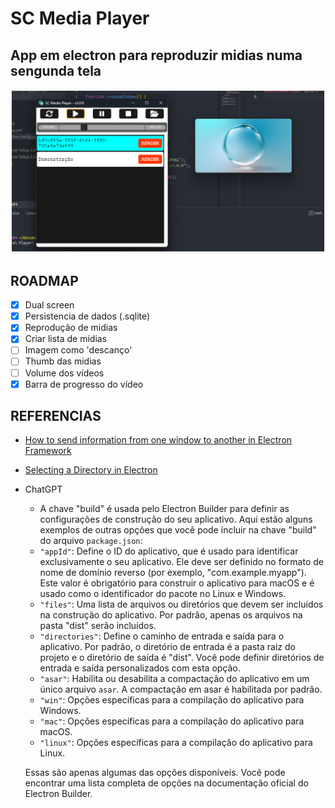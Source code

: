 # SC Media Player

## App em electron para reproduzir midias numa sengunda tela

![1677784227908](image/README/1677784227908.png)

## ROADMAP

- [X] Dual screen
- [X] Persistencia de dados (.sqlite)
- [X] Reprodução de midias
- [X] Criar lista de mídias
- [ ] Imagem como 'descanço'
- [ ] Thumb das midias
- [ ] Volume dos vídeos
- [X] Barra de progresso do vídeo

## REFERENCIAS

- [How to send information from one window to another in Electron Framework](https://ourcodeworld.com/articles/read/536/how-to-send-information-from-one-window-to-another-in-electron-framework)
- [Selecting a Directory in Electron](https://jaketrent.com/post/select-directory-in-electron/)
- ChatGPT

  - A chave "build" é usada pelo Electron Builder para definir as configurações de construção do seu aplicativo. Aqui estão alguns exemplos de outras opções que você pode incluir na chave "build" do arquivo `package.json`:

  * `"appId"`: Define o ID do aplicativo, que é usado para identificar exclusivamente o seu aplicativo. Ele deve ser definido no formato de nome de domínio reverso (por exemplo, "com.example.myapp"). Este valor é obrigatório para construir o aplicativo para macOS e é usado como o identificador do pacote no Linux e Windows.
  * `"files"`: Uma lista de arquivos ou diretórios que devem ser incluídos na construção do aplicativo. Por padrão, apenas os arquivos na pasta "dist" serão incluídos.
  * `"directories"`: Define o caminho de entrada e saída para o aplicativo. Por padrão, o diretório de entrada é a pasta raiz do projeto e o diretório de saída é "dist". Você pode definir diretórios de entrada e saída personalizados com esta opção.
  * `"asar"`: Habilita ou desabilita a compactação do aplicativo em um único arquivo `asar`. A compactação em asar é habilitada por padrão.
  * `"win"`: Opções específicas para a compilação do aplicativo para Windows.
  * `"mac"`: Opções específicas para a compilação do aplicativo para macOS.
  * `"linux"`: Opções específicas para a compilação do aplicativo para Linux.

  Essas são apenas algumas das opções disponíveis. Você pode encontrar uma lista completa de opções na documentação oficial do Electron Builder.
